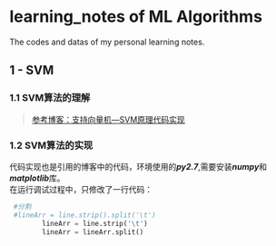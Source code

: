# learning_notes of ML Algorithms
The codes and datas of my personal learning notes.
## 1 - SVM
### 1.1 SVM算法的理解
>[参考博客：支持向量机—SVM原理代码实现](https://www.cnblogs.com/further-further-further/p/9596898.html)
### 1.2 SVM算法的实现
代码实现也是引用的博客中的代码，环境使用的***py2.7***,需要安装***numpy***和***matplotlib***库。  
在运行调试过程中，只修改了一行代码：  
```python
 #分割
 #lineArr = line.strip().split('\t')
        lineArr = line.strip('\t')
        lineArr = lineArr.split()
```
